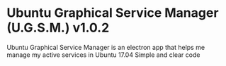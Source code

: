 # Ubuntu Graphical Service Manager (U.G.S.M.) v1.0.2
Ubuntu Graphical Service Manager is an electron app
that helps me manage my active services in Ubuntu 17.04
Simple and clear code